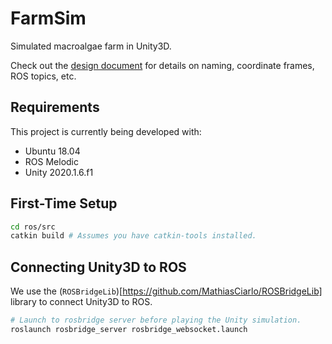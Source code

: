 # FarmSim

Simulated macroalgae farm in Unity3D.

Check out the [design document](https://docs.google.com/document/d/1a0eiJ9ga0okX0kW2TVdClzvAI5Pwo11VVDSLBfVIKrc/edit?usp=sharing) for details on naming, coordinate frames, ROS topics, etc.

## Requirements

This project is currently being developed with:
- Ubuntu 18.04
- ROS Melodic
- Unity 2020.1.6.f1

## First-Time Setup

```bash
cd ros/src
catkin build # Assumes you have catkin-tools installed.
```

## Connecting Unity3D to ROS

We use the (`ROSBridgeLib`)[https://github.com/MathiasCiarlo/ROSBridgeLib] library to connect Unity3D to ROS.

```bash
# Launch to rosbridge server before playing the Unity simulation.
roslaunch rosbridge_server rosbridge_websocket.launch
```
